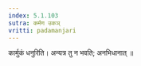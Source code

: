 ```yaml
---
index: 5.1.103
sutra: कर्मण उकञ्
vritti: padamanjari
---
```


 कार्मुकं धनुरिति। अन्यत्र तु न भवति; अनभिधानात् ॥